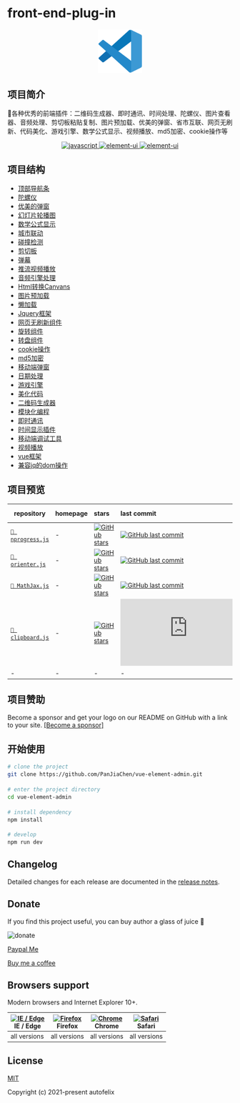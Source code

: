 # front-end-plug-in

<p align="center">
  <img width="100" src="https://raw.githubusercontent.com/autofelix/autofelix/4a4114ac3d92fe000cd50a361ef20d0392bd9055/assets/icons/vscode.svg">
</p>

## 项目简介
🌈各种优秀的前端插件：二维码生成器、即时通讯、时间处理、陀螺仪、图片查看器、音频处理、剪切板粘贴复制、图片预加载、优美的弹窗、省市互联、网页无刷新、代码美化、游戏引擎、数学公式显示、视频播放、md5加密、cookie操作等

<p align="center">
  <a href="https://github.com/vuejs/vue">
    <img src="https://img.shields.io/badge/javascript-支持-ff69b4.svg" alt="javascript">
  </a>
  <a href="https://github.com/ElemeFE/element">
    <img src="https://img.shields.io/badge/visual studio code-支持-6bb59a.svg" alt="element-ui">
  </a>
  <a href="https://github.com/ElemeFE/element">
    <img src="https://img.shields.io/badge/css-支持-brightgreen.svg" alt="element-ui">
  </a>
</p>

## 项目结构
- [顶部导航条](https://github.com/autofelix/front-end-plug-in/blob/main/nprogress/nprogress.js)
- [陀螺仪](https://github.com/autofelix/front-end-plug-in/blob/main/orienter/orienter.js)
- [优美的弹窗](https://github.com/autofelix/front-end-plug-in/blob/main/qmessage/message.min.js)
- [幻灯片轮播图](https://github.com/autofelix/front-end-plug-in/blob/main/swiper/swiper.min.js)
- [数学公式显示](https://github.com/autofelix/front-end-plug-in/blob/main/MathJax.js)
- [城市联动](https://github.com/autofelix/front-end-plug-in/blob/main/autofelix.country.data.js)
- [碰撞检测](https://github.com/autofelix/front-end-plug-in/blob/main/bump.js)
- [剪切板](https://github.com/autofelix/front-end-plug-in/blob/main/clipboard.min.js)
- [弹幕](https://github.com/autofelix/front-end-plug-in/blob/main/danmu.js)
- [推流视频播放](https://github.com/autofelix/front-end-plug-in/blob/main/hls.min.js)
- [音频引擎处理](https://github.com/autofelix/front-end-plug-in/blob/main/howler.min.js)
- [Html转换Canvans](https://github.com/autofelix/front-end-plug-in/blob/main/html2canvas.js)
- [图片预加载](https://github.com/autofelix/front-end-plug-in/blob/main/images.loader.min.js)
- [懒加载](https://github.com/autofelix/front-end-plug-in/blob/main/jquery.lazyload.js)
- [Jquery框架](https://github.com/autofelix/front-end-plug-in/blob/main/jquery.min.js)
- [网页无刷新组件](https://github.com/autofelix/front-end-plug-in/blob/main/jquery.pjax.js)
- [旋转组件](https://github.com/autofelix/front-end-plug-in/blob/main/jquery.rotate.min.js)
- [转盘组件](https://github.com/autofelix/front-end-plug-in/blob/main/jquery.wheelOfFortune.js)
- [cookie操作](https://github.com/autofelix/front-end-plug-in/blob/main/js.cookie.js)
- [md5加密](https://github.com/autofelix/front-end-plug-in/blob/main/js.cookie.js)
- [移动端弹窗](https://github.com/autofelix/front-end-plug-in/blob/main/message.js)
- [日期处理](https://github.com/autofelix/front-end-plug-in/blob/main/message.js)
- [游戏引擎](https://github.com/autofelix/front-end-plug-in/blob/main/pixi.min.4.8.8.js)
- [美化代码](https://github.com/autofelix/front-end-plug-in/blob/main/prism.js)
- [二维码生成器](https://github.com/autofelix/front-end-plug-in/blob/main/qrcode.min.js)
- [模块化编程](https://github.com/autofelix/front-end-plug-in/blob/main/require.js)
- [即时通讯](https://github.com/autofelix/front-end-plug-in/blob/main/socket.io.js)
- [时间显示插件](https://github.com/autofelix/front-end-plug-in/blob/main/timeago.js)
- [移动端调试工具](https://github.com/autofelix/front-end-plug-in/blob/main/vconsole.min.js)
- [视频播放](https://github.com/autofelix/front-end-plug-in/blob/main/video.min.js)
- [vue框架](https://github.com/autofelix/front-end-plug-in/blob/main/vue.min.js)
- [兼容jq的dom操作](https://github.com/autofelix/front-end-plug-in/blob/main/zepto.min.js)

## 项目预览
| repository | homepage | stars | last commit | NPM downloads | top language
| --- | --- | :--- | :--- | :--- | ---: | 
| [`🔗 nprogress.js`](https://github.com/rstacruz/nprogress) | - | [![GitHub stars](https://img.shields.io/github/stars/rstacruz/nprogress?style=flat-square&label=✨)](https://github.com/rstacruz/nprogress/stargazers) | [![GitHub last commit](https://img.shields.io/github/last-commit/rstacruz/nprogress?style=flat-square&label=%20)](https://github.com/rstacruz/nprogress/commits) | [![NPM downloads](https://img.shields.io/npm/dy/emoji-233333?style=flat-square&label=⚡&color=cb3837&labelColor=231f20)](https://www.npmjs.com/package/emoji-233333) | ![GitHub top language](https://img.shields.io/github/languages/top/rstacruz/nprogress?style=flat-square)
| [`🔗 orienter.js`](https://github.com/shrekshrek/orienter) | - | [![GitHub stars](https://img.shields.io/github/stars/shrekshrek/orienter?style=flat-square&label=✨)](https://github.com/shrekshrek/orienter/stargazers) | [![GitHub last commit](https://img.shields.io/github/last-commit/shrekshrek/orienter?style=flat-square&label=%20)](https://github.com/shrekshrek/orienter/commits) | [![NPM downloads](https://img.shields.io/npm/dy/emoji-233333?style=flat-square&label=⚡&color=cb3837&labelColor=231f20)](https://www.npmjs.com/package/emoji-233333) | ![GitHub top language](https://img.shields.io/github/languages/top/shrekshrek/orienter?style=flat-square)
| [`🔗 MathJax.js`](https://github.com/mathjax/MathJax) | - | [![GitHub stars](https://img.shields.io/github/stars/mathjax/MathJax?style=flat-square&label=✨)](https://github.com/mathjax/MathJax/stargazers) | [![GitHub last commit](https://img.shields.io/github/last-commit/mathjax/MathJax?style=flat-square&label=%20)](https://github.com/mathjax/MathJax/commits) | [![NPM downloads](https://img.shields.io/npm/dy/emoji-233333?style=flat-square&label=⚡&color=cb3837&labelColor=231f20)](https://www.npmjs.com/package/emoji-233333) | ![GitHub top language](https://img.shields.io/github/languages/top/mathjax/MathJax?style=flat-square)
| [`🔗 clipboard.js`](https://github.com/zenorocha/clipboard.js) | - | [![GitHub stars](https://img.shields.io/github/stars/zenorocha/clipboard.js?style=flat-square&label=✨)](https://github.com/zenorocha/clipboard.js/stargazers) | [![GitHub last commit](https://img.shields.io/github/last-commit/zenorocha/clipboard.js?style=flat-square&label=%20)](https://github.com/zenorocha/clipboard.js/commits) | [![NPM downloads](https://img.shields.io/npm/dy/emoji-233333?style=flat-square&label=⚡&color=cb3837&labelColor=231f20)](https://www.npmjs.com/package/emoji-233333) | ![GitHub top language](https://img.shields.io/github/languages/top/zenorocha/clipboard.js?style=flat-square)
| - | - | - | - | - | - |

## 项目赞助
Become a sponsor and get your logo on our README on GitHub with a link to your site. [[Become a sponsor]](https://www.patreon.com/autofelix)

## 开始使用

```bash
# clone the project
git clone https://github.com/PanJiaChen/vue-element-admin.git

# enter the project directory
cd vue-element-admin

# install dependency
npm install

# develop
npm run dev
```

## Changelog

Detailed changes for each release are documented in the [release notes](https://github.com/autofelix/front-end-plug-in/releases).

## Donate

If you find this project useful, you can buy author a glass of juice :tropical_drink:

![donate](https://wpimg.wallstcn.com/bd273f0d-83a0-4ef2-92e1-9ac8ed3746b9.png)

[Paypal Me](https://www.paypal.me/autofelix)

[Buy me a coffee](https://www.buymeacoffee.com/autofelix)

## Browsers support

Modern browsers and Internet Explorer 10+.

| [<img src="https://raw.githubusercontent.com/alrra/browser-logos/master/src/edge/edge_48x48.png" alt="IE / Edge" width="24px" height="24px" />](https://godban.github.io/browsers-support-badges/)</br>IE / Edge | [<img src="https://raw.githubusercontent.com/alrra/browser-logos/master/src/firefox/firefox_48x48.png" alt="Firefox" width="24px" height="24px" />](https://godban.github.io/browsers-support-badges/)</br>Firefox | [<img src="https://raw.githubusercontent.com/alrra/browser-logos/master/src/chrome/chrome_48x48.png" alt="Chrome" width="24px" height="24px" />](https://godban.github.io/browsers-support-badges/)</br>Chrome | [<img src="https://raw.githubusercontent.com/alrra/browser-logos/master/src/safari/safari_48x48.png" alt="Safari" width="24px" height="24px" />](https://godban.github.io/browsers-support-badges/)</br>Safari |
| --------- | --------- | --------- | --------- |
| all versions | all versions | all versions | all versions |

## License

[MIT](https://github.com/autofelix/front-end-plug-in/blob/main/LICENSE)

Copyright (c) 2021-present autofelix
